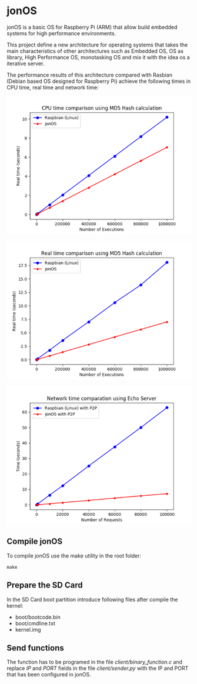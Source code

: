 # jonOS
jonOS is a basic OS for Raspberry Pi (ARM) that allow build embedded systems for high performance environments.

This project define a new architecture for operating systems that takes the main characteristics of other architectures such as Embedded OS, OS as library, High Performance OS, monotasking OS and mix it with the idea os a iterative server. 

The performance results of this architecture compared with Rasbian (Debian based OS designed for Raspberry Pi) achieve the following times in CPU time, real time and network time:

![CPU Time comparison](images/cpu_time.png)

![Real Time comparison](images/real_time.png)

![Network Time comparison](images/network.png)

## Compile jonOS

To compile jonOS use the make utility in the root folder:
```
make
```

## Prepare the SD Card

In the SD Card boot partition introduce following files after compile the kernel:

- boot/bootcode.bin
- boot/cmdline.txt
- kernel.img

## Send functions

The function has to be programed in the file *client/binary_function.c* and replace *IP* and *PORT* fields in the file *client/sender.py* with the IP and PORT that has been configured in jonOS.
